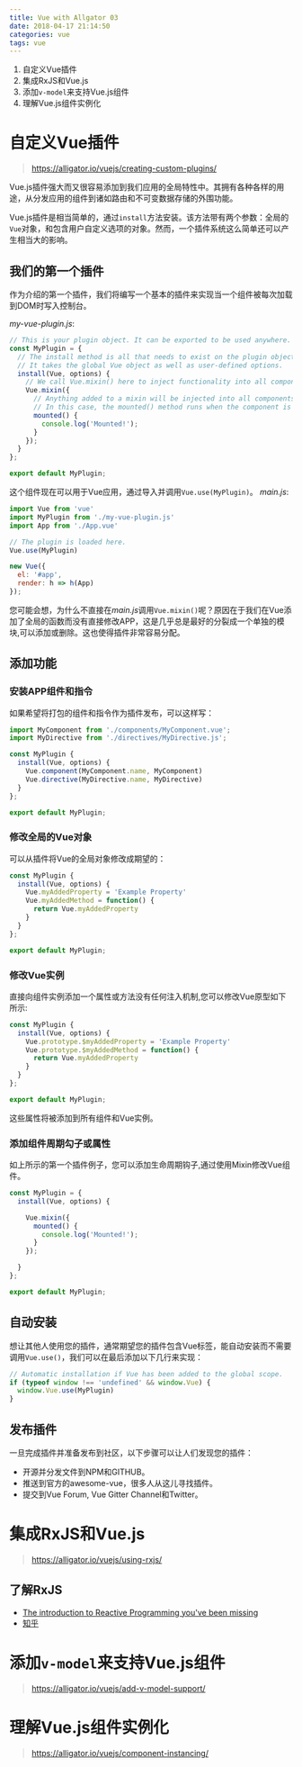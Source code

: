 ```yaml
---
title: Vue with Allgator 03
date: 2018-04-17 21:14:50
categories: vue
tags: vue
---
```


1. 自定义Vue插件
1. 集成RxJS和Vue.js
1. 添加`v-model`来支持Vue.js组件
1. 理解Vue.js组件实例化

<!-- more -->

# 自定义Vue插件
> https://alligator.io/vuejs/creating-custom-plugins/

Vue.js插件强大而又很容易添加到我们应用的全局特性中。其拥有各种各样的用途，从分发应用的组件到诸如路由和不可变数据存储的外围功能。

Vue.js插件是相当简单的，通过`install`方法安装。该方法带有两个参数：全局的`Vue`对象，和包含用户自定义选项的对象。然而，一个插件系统这么简单还可以产生相当大的影响。

## 我们的第一个插件

作为介绍的第一个插件，我们将编写一个基本的插件来实现当一个组件被每次加载到DOM时写入控制台。

*my-vue-plugin.js*:
```javascript
// This is your plugin object. It can be exported to be used anywhere.
const MyPlugin = {
  // The install method is all that needs to exist on the plugin object.
  // It takes the global Vue object as well as user-defined options.
  install(Vue, options) {
    // We call Vue.mixin() here to inject functionality into all components.
  	Vue.mixin({
      // Anything added to a mixin will be injected into all components.
      // In this case, the mounted() method runs when the component is added to the DOM.
      mounted() {
        console.log('Mounted!');
      }
    });
  }
};

export default MyPlugin;
```
这个组件现在可以用于Vue应用，通过导入并调用`Vue.use(MyPlugin)`。
*main.js*:
```javascript
import Vue from 'vue'
import MyPlugin from './my-vue-plugin.js'
import App from './App.vue'

// The plugin is loaded here.
Vue.use(MyPlugin)

new Vue({
  el: '#app',
  render: h => h(App)
});
```
您可能会想，为什么不直接在*main.js*调用`Vue.mixin()`呢？原因在于我们在Vue添加了全局的函数而没有直接修改APP，这是几乎总是最好的分裂成一个单独的模块,可以添加或删除。这也使得插件非常容易分配。

## 添加功能
### 安装APP组件和指令
如果希望将打包的组件和指令作为插件发布，可以这样写：
```javascript
import MyComponent from './components/MyComponent.vue';
import MyDirective from './directives/MyDirective.js';

const MyPlugin {
  install(Vue, options) {
    Vue.component(MyComponent.name, MyComponent)
    Vue.directive(MyDirective.name, MyDirective)
  }
};

export default MyPlugin;
```

### 修改全局的Vue对象
可以从插件将Vue的全局对象修改成期望的：
```javascript
const MyPlugin {
  install(Vue, options) {
    Vue.myAddedProperty = 'Example Property'
    Vue.myAddedMethod = function() {
   	  return Vue.myAddedProperty
    }
  }
};

export default MyPlugin;
```
### 修改Vue实例
直接向组件实例添加一个属性或方法没有任何注入机制,您可以修改Vue原型如下所示:
```javascript
const MyPlugin {
  install(Vue, options) {
    Vue.prototype.$myAddedProperty = 'Example Property'
    Vue.prototype.$myAddedMethod = function() {
   	  return Vue.myAddedProperty
    }
  }
};

export default MyPlugin;
```
这些属性将被添加到所有组件和Vue实例。

### 添加组件周期勾子或属性
如上所示的第一个插件例子，您可以添加生命周期钩子,通过使用Mixin修改Vue组件。
```javascript
const MyPlugin = {
  install(Vue, options) {

  	Vue.mixin({
      mounted() {
        console.log('Mounted!');
      }
    });

  }
};

export default MyPlugin;
```
## 自动安装
想让其他人使用您的插件，通常期望您的插件包含Vue标签，能自动安装而不需要调用`Vue.use()`，我们可以在最后添加以下几行来实现：
```javascript
// Automatic installation if Vue has been added to the global scope.
if (typeof window !== 'undefined' && window.Vue) {
  window.Vue.use(MyPlugin)
}
```
## 发布插件
一旦完成插件并准备发布到社区，以下步骤可以让人们发现您的插件：
- 开源并分发文件到NPM和GITHUB。
- 推送到官方的awesome-vue，很多人从这儿寻找插件。
- 提交到Vue Forum, Vue Gitter Channel和Twitter。

# 集成RxJS和Vue.js
> https://alligator.io/vuejs/using-rxjs/

## 了解RxJS
- [The introduction to Reactive Programming you've been missing](https://gist.github.com/staltz/868e7e9bc2a7b8c1f754)
- [知乎](https://www.zhihu.com/question/53307578)

# 添加`v-model`来支持Vue.js组件
> https://alligator.io/vuejs/add-v-model-support/

# 理解Vue.js组件实例化
> https://alligator.io/vuejs/component-instancing/
